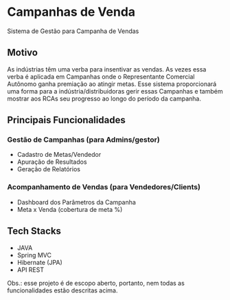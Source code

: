 # Campanhas de Venda
Sistema de Gestão para Campanha de Vendas

## Motivo
As indústrias têm uma verba para insentivar as vendas.
As vezes essa verba é aplicada em Campanhas onde o Representante Comercial Autônomo ganha premiação ao atingir metas.
Esse sistema proporcionará uma forma para a indústria/distribuidoras gerir essas Campanhas e também mostrar aos RCAs seu progresso ao longo do período da campanha.

## Principais Funcionalidades
### Gestão de Campanhas (para Admins/gestor)
  - Cadastro de Metas/Vendedor
  - Apuração de Resultados
  - Geração de Relatórios
 
### Acompanhamento de Vendas (para Vendedores/Clients)
  - Dashboard dos Parâmetros da Campanha
  - Meta x Venda (cobertura de meta %)


## Tech Stacks
  - JAVA
  - Spring MVC
  - Hibernate (JPA)
  - API REST

Obs.: esse projeto é de escopo aberto, portanto, nem todas as funcionalidades estão descritas acima.
